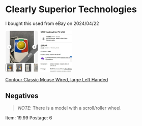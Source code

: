 # Clearly Superior Technologies

I bought this used from eBay on 2024/04/22

<a href="contour_classic"><img src=".pix/ebay_cst.webp" style="width: 210px; height: auto;"><figcaption>Contour Classic Mouse Wired, large Left Handed</figcaption></a>

## Negatives

> *NOTE*: There is a model with a scroll/roller wheel.

Item: 19.99
Postage: 6
